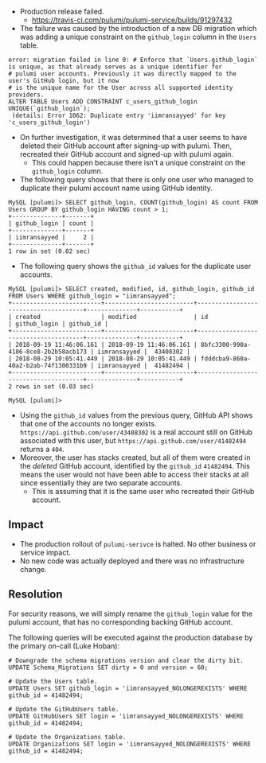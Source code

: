 - Production release failed.
  - https://travis-ci.com/pulumi/pulumi-service/builds/91297432
- The failure was caused by the introduction of a new DB migration which was adding a unique constraint on the `github_login` column in the `Users` table.
```
error: migration failed in line 0: # Enforce that `Users.github_login` is unique, as that already serves as a unique identifier for
# pulumi user accounts. Previously it was directly mapped to the user's GitHub login, but it now
# is the unique name for the User across all supported identity providers.
ALTER TABLE Users ADD CONSTRAINT c_users_github_login UNIQUE(`github_login`);
 (details: Error 1062: Duplicate entry 'iimransayyed' for key 'c_users_github_login')
```
- On further investigation, it was determined that a user seems to have deleted their GitHub account after signing-up with pulumi. Then, recreated their GitHub account and signed-up with pulumi again.
  - This could happen because there isn't a unique constraint on the `github_login` column.
- The following query shows that there is only one user who managed to duplicate their pulumi account name using GitHub identity.
```
MySQL [pulumi]> SELECT github_login, COUNT(github_login) AS count FROM Users GROUP BY github_login HAVING count > 1;
+--------------+-------+
| github_login | count |
+--------------+-------+
| iimransayyed |     2 |
+--------------+-------+
1 row in set (0.02 sec)
```
- The following query shows the `github_id` values for the duplicate user accounts. 
```
MySQL [pulumi]> SELECT created, modified, id, github_login, github_id FROM Users WHERE github_login = "iimransayyed";
+-------------------------+-------------------------+--------------------------------------+--------------+-----------+
| created                 | modified                | id                                   | github_login | github_id |
+-------------------------+-------------------------+--------------------------------------+--------------+-----------+
| 2018-09-19 11:46:06.161 | 2018-09-19 11:46:06.161 | 8bfc3300-990a-4186-8ce8-2b2b58acb173 | iimransayyed |  43408302 |
| 2018-08-29 10:05:41.449 | 2018-08-29 10:05:41.449 | fdddcba9-860a-40a2-b2ab-74f1300331b9 | iimransayyed |  41482494 |
+-------------------------+-------------------------+--------------------------------------+--------------+-----------+
2 rows in set (0.03 sec)

MySQL [pulumi]> 
```
- Using the `github_id` values from the previous query, GitHub API shows that one of the accounts no longer exists. `https://api.github.com/user/43408302` is a real account still on GitHub associated with this user, but `https://api.github.com/user/41482494` returns a `404`.
- Moreover, the user has stacks created, but all of them were created in the _deleted_ GitHub account, identified by the `github_id` `41482494`. This means the user would not have been able to access their stacks at all since essentially they are two separate accounts.
  - This is assuming that it is the same user who recreated their GitHub account.

## Impact
- The production rollout of `pulumi-serivce` is halted. No other business or service impact.
- No new code was actually deployed and there was no infrastructure change.

## Resolution
For security reasons, we will simply rename the `github_login` value for the pulumi account, that has no corresponding backing GitHub account.

The following queries will be executed against the production database by the primary on-call (Luke Hoban):

```
# Downgrade the schema migrations version and clear the dirty bit.
UPDATE Schema_Migrations SET dirty = 0 and version = 60;

# Update the Users table.
UPDATE Users SET github_login = 'iimransayyed_NOLONGEREXISTS' WHERE github_id = 41482494;

# Update the GitHubUsers table.
UPDATE GitHubUsers SET login = 'iimransayyed_NOLONGEREXISTS' WHERE github_id = 41482494;

# Update the Organizations table.
UPDATE Organizations SET login = 'iimransayyed_NOLONGEREXISTS' WHERE github_id = 41482494;
```